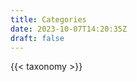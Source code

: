 ```yaml
---
title: Categories
date: 2023-10-07T14:20:35Z
draft: false
---
```


<!-- Call shortcode taxonomy -->
{{< taxonomy >}}
